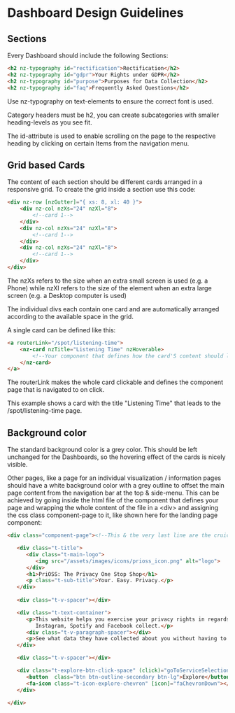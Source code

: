 # Dashboard Design Guidelines

## Sections

Every Dashboard should include the following Sections:

```html
<h2 nz-typography id="rectification">Rectification</h2>
<h2 nz-typography id="gdpr">Your Rights under GDPR</h2>
<h2 nz-typography id="purpose">Purposes for Data Collection</h2>
<h2 nz-typography id="faq">Frequently Asked Questions</h2>
```

Use nz-typography on text-elements to ensure the correct font is used.

Category headers must be h2, you can create subcategories with smaller heading-levels as you see fit.

The id-attribute is used to enable scrolling on the page to the respective heading by clicking on certain Items from the navigation menu.

## Grid based Cards

The content of each section should be different cards arranged in a responsive grid. To create the grid inside a section use this code:

```html
<div nz-row [nzGutter]="{ xs: 8, xl: 40 }">
    <div nz-col nzXs="24" nzXl="8">
		<!--card 1-->
    </div>
    <div nz-col nzXs="24" nzXl="8">
		<!--card 1-->
    </div>
    <div nz-col nzXs="24" nzXl="8">
		<!--card 1-->
    </div>
</div>
```

The nzXs refers to the size when an extra small screen is used (e.g. a Phone) while nzXl refers to the size of the element when an extra large screen (e.g. a Desktop computer is used)

The individual divs each contain one card and are automatically arranged according to the available space in the grid.

A single card can be defined like this:

```html
<a routerLink="/spot/listening-time">
	<nz-card nzTitle="Listening Time" nzHoverable>
        <!--Your component that defines how the card'S content should look-->
	</nz-card>
</a>
```

The routerLink makes the whole card clickable and defines the component page that is navigated to on click.

This example shows a card with the title "Listening Time" that leads to the /spot/listening-time page.

## Background color

The standard background color is a grey color. This should be left unchanged for the Dashboards, so the hovering effect of the cards is nicely visible.

Other pages, like a page for an individual visualization / information pages should have a white background color with a grey outline to offset the main page content from the navigation bar at the top & side-menu. This can be achieved by going inside the html file of the component that defines your page and wrapping the whole content of the file in a \<div> and assigning the css class component-page to it, like shown here for the landing page component:

```html
<div class="component-page"><!--This & the very last line are the cruicial lines. The rest is just the content of the landing page-->

   <div class="t-title">
      <div class="t-main-logo">
         <img src="/assets/images/icons/prioss_icon.png" alt="logo">   
      </div>  
      <h1>PriOSS: The Privacy One Stop Shop</h1>
      <p class="t-sub-title">Your. Easy. Privacy.</p>   
   </div>
   
   <div class="t-v-spacer"></div>

   <div class="t-text-container"> 
      <p>This website helps you exercise your privacy rights in regards to your personal data that services like
         Instagram, Spotify and Facebook collect.</p>
      <div class="t-v-paragraph-spacer"></div>
      <p>See what data they have collected about you without having to send any personal data across the internet.</p>
   </div>   

   <div class="t-v-spacer"></div>

   <div class="t-explore-btn-click-space" (click)="goToServiceSelection()">
      <button  class="btn btn-outline-secondary btn-lg">Explore</button>
      <fa-icon class="t-icon-explore-chevron" [icon]="faChevronDown"></fa-icon>
   </div>
   
</div>
```

